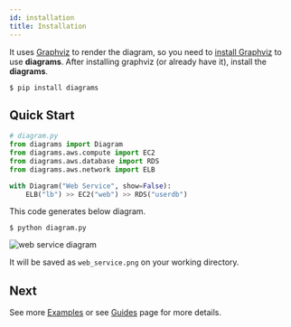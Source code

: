 ```yaml
---
id: installation
title: Installation
---
```


It uses [Graphviz](https://www.graphviz.org/) to render the diagram, so you need to [install Graphviz](https://graphviz.gitlab.io/download/) to use **diagrams**. After installing graphviz (or already have it), install the **diagrams**.

```shell
$ pip install diagrams
```

## Quick Start

```python
# diagram.py
from diagrams import Diagram
from diagrams.aws.compute import EC2
from diagrams.aws.database import RDS
from diagrams.aws.network import ELB

with Diagram("Web Service", show=False):
    ELB("lb") >> EC2("web") >> RDS("userdb")
```

This code generates below diagram.

```shell
$ python diagram.py
```

![web service diagram](/img/web_service_diagram.png)

It will be saved as `web_service.png` on your working directory.

## Next

See more [Examples](/docs/examples) or see [Guides](/docs/diagram) page for more details.
